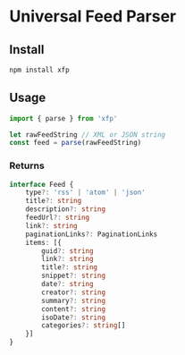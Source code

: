 # Universal Feed Parser



## Install

```sh
npm install xfp
```

## Usage

```js
import { parse } from 'xfp'

let rawFeedString // XML or JSON string
const feed = parse(rawFeedString)
```

### Returns

```ts
interface Feed {
	type?: 'rss' | 'atom' | 'json'
	title?: string
	description?: string
	feedUrl?: string
	link?: string
	paginationLinks?: PaginationLinks
	items: [{
		guid?: string
		link?: string
		title?: string
		snippet?: string
		date?: string
		creator?: string
		summary?: string
		content?: string
		isoDate?: string
		categories?: string[]
	}]
}
```
